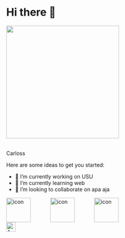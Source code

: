 <h1>Hi there 👋</h1>

<img src="https://user-images.githubusercontent.com/74038190/236119160-976a0405-caa7-470c-9356-16d43402ea0a.gif" width="300">
<br><br>

Carloss

Here are some ideas to get you started:
- 🔭 I’m currently working on USU
- 🌱 I’m currently learning web
- 👯 I’m looking to collaborate on apa aja

<div style="display: flex;"><img src="https://techstack-generator.vercel.app/react-icon.svg" alt="icon" width="65" style="width: 65px; height: 65px; margin-right: 52px; margin-bottom: 0px;" /><img src="https://techstack-generator.vercel.app/ts-icon.svg" alt="icon" width="65" style="width: 65px; height: 65px; margin-right: 52px; margin-bottom: 0px;" /><img src="https://techstack-generator.vercel.app/js-icon.svg" alt="icon" width="65" style="width: 65px; height: 65px; margin-right: 0px; margin-bottom: 0px;" /></div>

<img src="https://raw.githubusercontent.com/Tarikul-Islam-Anik/Animated-Fluent-Emojis/master/Emojis/Smilies/Anger%20Symbol.png" alt="Anger Symbol" width="25" height="25" />
